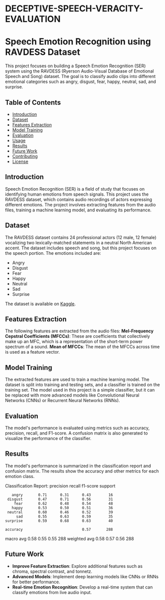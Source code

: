 # DECEPTIVE-SPEECH-VERACITY-EVALUATION

# Speech Emotion Recognition using RAVDESS Dataset

This project focuses on building a Speech Emotion Recognition (SER) system using the RAVDESS (Ryerson Audio-Visual Database of Emotional Speech and Song) dataset. The goal is to classify audio clips into different emotional categories such as angry, disgust, fear, happy, neutral, sad, and surprise.

## Table of Contents
- [Introduction](#introduction)
- [Dataset](#dataset)
- [Features Extraction](#features-extraction)
- [Model Training](#model-training)
- [Evaluation](#evaluation)
- [Usage](#usage)
- [Results](#results)
- [Future Work](#future-work)
- [Contributing](#contributing)
- [License](#license)

## Introduction
Speech Emotion Recognition (SER) is a field of study that focuses on identifying human emotions from speech signals. This project uses the RAVDESS dataset, which contains audio recordings of actors expressing different emotions. The project involves extracting features from the audio files, training a machine learning model, and evaluating its performance.

## Dataset
The RAVDESS dataset contains 24 professional actors (12 male, 12 female) vocalizing two lexically-matched statements in a neutral North American accent. The dataset includes speech and song, but this project focuses on the speech portion. The emotions included are:
- Angry
- Disgust
- Fear
- Happy
- Neutral
- Sad
- Surprise

The dataset is available on [Kaggle](https://www.kaggle.com/uwrfkaggler/ravdess-emotional-speech-audio).

## Features Extraction
The following features are extracted from the audio files:
 **Mel-Frequency Cepstral Coefficients (MFCCs)**: These are coefficients that collectively make up an MFC, which is a representation of the short-term power spectrum of a sound.
**Mean of MFCCs**: The mean of the MFCCs across time is used as a feature vector.

## Model Training
The extracted features are used to train a machine learning model. The dataset is split into training and testing sets, and a classifier is trained on the training set. The model used in this project is a simple classifier, but it can be replaced with more advanced models like Convolutional Neural Networks (CNNs) or Recurrent Neural Networks (RNNs).

## Evaluation
The model's performance is evaluated using metrics such as accuracy, precision, recall, and F1-score. A confusion matrix is also generated to visualize the performance of the classifier.



## Results
The model's performance is summarized in the classification report and confusion matrix. The results show the accuracy and other metrics for each emotion class.

Classification Report:
              precision    recall  f1-score   support

       angry       0.71      0.31      0.43        16
     disgust       0.47      0.71      0.56        31
        fear       0.62      0.48      0.54        48
       happy       0.53      0.50      0.51        36
     neutral       0.60      0.46      0.52        39
         sad       0.55      0.63      0.59        35
    surprise       0.59      0.68      0.63        40

    accuracy                           0.57       288
   macro avg       0.58      0.55      0.55       288
weighted avg       0.58      0.57      0.56       288


## Future Work
- **Improve Feature Extraction**: Explore additional features such as chroma, spectral contrast, and tonnetz.
- **Advanced Models**: Implement deep learning models like CNNs or RNNs for better performance.
- **Real-time Emotion Recognition**: Develop a real-time system that can classify emotions from live audio input.

